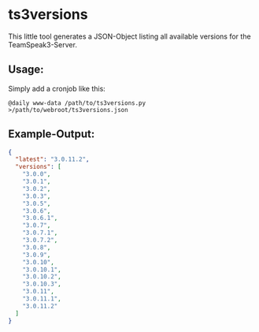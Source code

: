 ts3versions
===========

This little tool generates a JSON-Object listing all available versions for the TeamSpeak3-Server.

Usage:
------

Simply add a cronjob like this:
```
@daily www-data /path/to/ts3versions.py >/path/to/webroot/ts3versions.json
```

Example-Output:
---------------
```json
{
  "latest": "3.0.11.2", 
  "versions": [
    "3.0.0", 
    "3.0.1", 
    "3.0.2", 
    "3.0.3", 
    "3.0.5", 
    "3.0.6", 
    "3.0.6.1", 
    "3.0.7", 
    "3.0.7.1", 
    "3.0.7.2", 
    "3.0.8", 
    "3.0.9", 
    "3.0.10", 
    "3.0.10.1", 
    "3.0.10.2", 
    "3.0.10.3", 
    "3.0.11", 
    "3.0.11.1", 
    "3.0.11.2"
  ]
}
```
